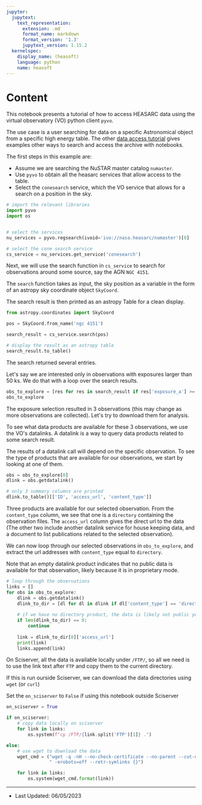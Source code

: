 ```yaml
---
jupyter:
  jupytext:
    text_representation:
      extension: .md
      format_name: markdown
      format_version: '1.3'
      jupytext_version: 1.15.2
  kernelspec:
    display_name: (heasoft)
    language: python
    name: heasoft
---
```


# Content
This notebook presents a tutorial of how to access HEASARC data using the virtual observatory (VO) python client `pyvo`.

The use case is a user searching for data on a specific Astronomical object from a specific high energy table. The other [data access tutorial](data_access.ipynb) gives examples other ways to search and access the archive with notebooks.

The first steps in this example are:
- Assume we are searching the NuSTAR master catalog `numaster`.
- Use `pyvo` to obtain all the heasarc services that allow access to the table.
- Select the `conesearch` service, which the VO service that allows for a search on a position in the sky.


```python
# import the relevant libraries
import pyvo
import os
```

```python

# select the services
nu_services = pyvo.regsearch(ivoid='ivo://nasa.heasarc/numaster')[0]

# select the cone search service
cs_service = nu_services.get_service('conesearch')

```

Next, we will use the search function in `cs_service` to search for observations around some source, say the AGN `NGC 4151`.

The `search` function takes as input, the sky position as a variable in the form of an astropy sky coordinate object `SkyCoord`.

The search result is then printed as an astropy Table for a clean display.

```python
from astropy.coordinates import SkyCoord

pos = SkyCoord.from_name('ngc 4151')

search_result = cs_service.search(pos)

# display the result as an astropy table
search_result.to_table()
```

The search returned several entries.

Let's say we are interested only in observations with exposures larger than 50 ks. We do that with a loop over the search results.



```python
obs_to_explore = [res for res in search_result if res['exposure_a'] >= 50000]
obs_to_explore
```

The exposure selection resulted in 3 observations (this may change as more observations are collected). Let's try to download them for analysis.

To see what data products are available for these 3 observations, we use the VO's datalinks. A datalink is a way to query data products related to some search result.

The results of a datalink call will depend on the specific observation. To see the type of products that are available for our observations, we start by looking at one of them.

```python
obs = obs_to_explore[0]
dlink = obs.getdatalink()

# only 3 summary columns are printed
dlink.to_table()[['ID', 'access_url', 'content_type']]
```

Three products are available for our selected observation. From the `content_type` column, we see that one is a `directory` containing the observation files. The `access_url` column gives the direct url to the data (The other two include another datalink service for house keeping data, and a document to list publications related to the selected observation).

We can now loop through our selected observations in `obs_to_explore`, and extract the url addresses with `content_type` equal to `directory`.

Note that an empty datalink product indicates that no public data is available for that observation, likely because it is in proprietary mode.

```python
# loop through the observations
links = []
for obs in obs_to_explore:
    dlink = obs.getdatalink()
    dlink_to_dir = [dl for dl in dlink if dl['content_type'] == 'directory']
    
    # if we have no directory product, the data is likely not public yet
    if len(dlink_to_dir) == 0:
        continue
    
    link = dlink_to_dir[0]['access_url']
    print(link)
    links.append(link)
```

<!-- #region -->
On Sciserver, all the data is available locally under `/FTP/`, so all we need is to use the link text after `FTP` and copy them to the current directory.


If this is run ourside Sciserver, we can download the data directories using `wget` (or `curl`)

Set the `on_sciserver` to `False` if using this notebook outside Sciserver
<!-- #endregion -->

```python
on_sciserver = True

if on_sciserver:
    # copy data locally on sciserver
    for link in links:
        os.system(f"cp /FTP/{link.split('FTP')[1]} .")

else:
    # use wget to download the data
    wget_cmd = ("wget -q -nH --no-check-certificate --no-parent --cut-dirs=6 -r -l0 -c -N -np -R 'index*'"
                " -erobots=off --retr-symlinks {}")

    for link in links:
        os.system(wget_cmd.format(link))
```

---
- Last Updated: 06/05/2023

```python

```
